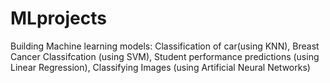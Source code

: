 # MLprojects
Building Machine learning models:
Classification of car(using KNN),
Breast Cancer Classifcation (using SVM),
Student performance predictions (using Linear Regression),
Classifying Images (using Artificial Neural Networks)
